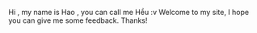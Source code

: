 Hi , my name is Hao , you can call me Hều :v
Welcome to my site, I hope you can give me some feedback. Thanks!
